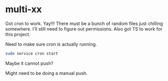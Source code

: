 # multi-xx

Got cron to work. Yay!!!
There must be a bunch of random files just chilling somewhere.
I'll still need to figure out permissions.
Also got TS to work for this project.

Need to make sure cron is actually running.

```bash
sudo service cron start
```

Maybe it cannot push?

Might need to be doing a manual push.

